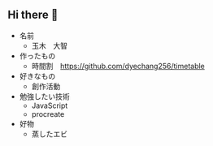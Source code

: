 ## Hi there 👋

* 名前
  * 玉木　大智
* 作ったもの
  * 時間割　https://github.com/dyechang256/timetable
* 好きなもの
  * 創作活動
* 勉強したい技術
  * JavaScript
  * procreate
* 好物
  * 蒸したエビ
